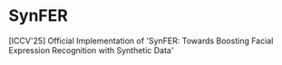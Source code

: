# SynFER
[ICCV'25] Official Implementation of 'SynFER: Towards Boosting Facial Expression Recognition with Synthetic Data'
